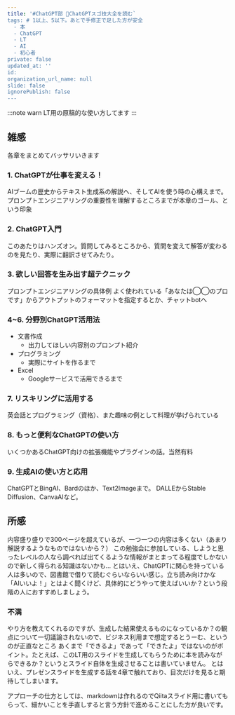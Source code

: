 ```yaml
---
title: '#ChatGPT部 🔰ChatGPTスゴ技大全を読む`
tags: # 1以上、5以下。あとで手修正で足した方が安全
  - 本
  - ChatGPT
  - LT
  - AI
  - 初心者
private: false
updated_at: ''
id: 
organization_url_name: null
slide: false
ignorePublish: false
---
```


:::note warn
LT用の原稿的な使い方してます
:::

## 雑感
各章をまとめてバッサリいきます

### 1. ChatGPTが仕事を変える！
AIブームの歴史からテキスト生成系の解説へ、そしてAIを使う時の心構えまで。
プロンプトエンジニアリングの重要性を理解するところまでが本章のゴール、という印象

### 2. ChatGPT入門
このあたりはハンズオン。質問してみるところから、質問を変えて解答が変わるのを見たり、実際に翻訳させてみたり。

### 3. 欲しい回答を生み出す超テクニック
プロンプトエンジニアリングの具体例
よく使われている「あなたは◯◯のプロです」からアウトプットのフォーマットを指定するとか、チャットbotへ

### 4~6. 分野別ChatGPT活用法
- 文書作成
  - 出力してほしい内容別のプロンプト紹介
- プログラミング
  - 実際にサイトを作るまで
- Excel
  - Googleサービスで活用できるまで

### 7. リスキリングに活用する
英会話とプログラミング（資格）、また趣味の例として料理が挙げられている

### 8. もっと便利なChatGPTの使い方
いくつかあるChatGPT向けの拡張機能やプラグインの話。当然有料

### 9. 生成AIの使い方と応用
ChatGPTとBingAI、Bardのほか、Text2Imageまで。
DALLEからStable Diffusion、CanvaAIなど。

## 所感
内容盛り盛りで300ページを超えているが、一つ一つの内容は多くない（あまり解説するようなものではないから？）
この勉強会に参加している、しようと思ったレベルの人なら調べれば出てくるような情報がまとまってる程度でしかないので新しく得られる知識はないかも…
とはいえ、ChatGPTに関心を持っている人は多いので、図書館で借りて読むぐらいならいい感じ。立ち読み向けかな
「AIいいよ！」とはよく聞くけど、具体的にどうやって使えばいいか？という段階の人におすすめしましょう。

### 不満
やり方を教えてくれるのですが、生成した結果使えるものになっているか？の観点について一切議論されないので、ビジネス利用まで想定するとうーむ、というのが正直なところ
あくまで「できるよ」であって「できたよ」ではないのがポイント。たとえば、このLT用のスライドを生成してもらうために本を読みながらできるか？というとスライド自体を生成させることは書いていません。
とはいえ、プレゼンスライドを生成する話を4章で触れており、目次だけを見ると期待してしまいます。

アプローチの仕方としては、markdownは作れるのでQiitaスライド用に書いてもらって、細かいことを手直しすると言う方針で進めることにした方が良いです。
